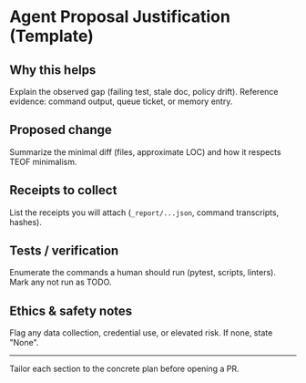 # Agent Proposal Justification (Template)

## Why this helps
Explain the observed gap (failing test, stale doc, policy drift). Reference evidence: command output, queue ticket, or memory entry.

## Proposed change
Summarize the minimal diff (files, approximate LOC) and how it respects TEOF minimalism.

## Receipts to collect
List the receipts you will attach (`_report/...json`, command transcripts, hashes).

## Tests / verification
Enumerate the commands a human should run (pytest, scripts, linters). Mark any not run as TODO.

## Ethics & safety notes
Flag any data collection, credential use, or elevated risk. If none, state "None".

---
Tailor each section to the concrete plan before opening a PR.
